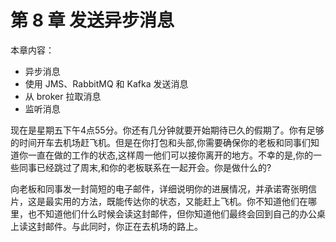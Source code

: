 # 第 8 章 发送异步消息

本章内容：

- 异步消息
- 使用 JMS、RabbitMQ 和 Kafka 发送消息
- 从 broker 拉取消息
- 监听消息

现在是星期五下午4点55分。你还有几分钟就要开始期待已久的假期了。你有足够的时间开车去机场赶飞机。但是在你打包和头部,你需要确保你的老板和同事们知道你一直在做的工作的状态,这样周一他们可以接你离开的地方。不幸的是,你的一些同事已经跳过了周末,和你的老板联系在一起开会。你是做什么的?

向老板和同事发一封简短的电子邮件，详细说明你的进展情况，并承诺寄张明信片，这是最实用的方法，既能传达你的状态，又能赶上飞机。你不知道他们在哪里，也不知道他们什么时候会读这封邮件，但你知道他们最终会回到自己的办公桌上读这封邮件。与此同时，你正在去机场的路上。